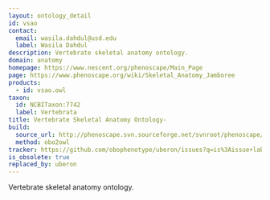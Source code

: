 ```yaml
---
layout: ontology_detail
id: vsao
contact:
  email: wasila.dahdul@usd.edu
  label: Wasila Dahdul
description: Vertebrate skeletal anatomy ontology.
domain: anatomy
homepage: https://www.nescent.org/phenoscape/Main_Page
page: https://www.phenoscape.org/wiki/Skeletal_Anatomy_Jamboree
products:
  - id: vsao.owl
taxon:
  id: NCBITaxon:7742
  label: Vertebrata
title: Vertebrate Skeletal Anatomy Ontology-
build:
  source_url: http://phenoscape.svn.sourceforge.net/svnroot/phenoscape/tags/vocab-releases/VSAO/vsao.obo
  method: obo2owl
tracker: https://github.com/obophenotype/uberon/issues?q=is%3Aissue+label%3AVSAO
is_obsolete: true
replaced_by: uberon
---
```


Vertebrate skeletal anatomy ontology.
